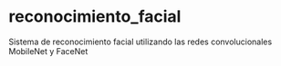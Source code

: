 # reconocimiento_facial
Sistema de reconocimiento facial utilizando las redes convolucionales MobileNet y FaceNet
